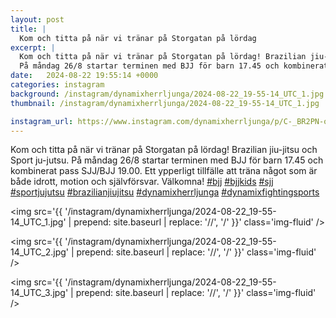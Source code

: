 ```yaml
---
layout: post
title: |
  Kom och titta på när vi tränar på Storgatan på lördag
excerpt: |
  Kom och titta på när vi tränar på Storgatan på lördag! Brazilian jiu-jitsu och Sport ju-jutsu. 
  På måndag 26/8 startar terminen med BJJ för barn 17.45 och kombinerat pass SJJ/BJJ 19.00. Ett ypperligt tillfälle att träna något som är både idrott, motion och självförsvar. Välkomna!       
date:   2024-08-22 19:55:14 +0000
categories: instagram
background: /instagram/dynamixherrljunga/2024-08-22_19-55-14_UTC_1.jpg
thumbnail: /instagram/dynamixherrljunga/2024-08-22_19-55-14_UTC_1.jpg

instagram_url: https://www.instagram.com/dynamixherrljunga/p/C-_BR2PN-oL
---
```

Kom och titta på när vi tränar på Storgatan på lördag! Brazilian jiu-jitsu och Sport ju-jutsu. 
På måndag 26/8 startar terminen med BJJ för barn 17.45 och kombinerat pass SJJ/BJJ 19.00. Ett ypperligt tillfälle att träna något som är både idrott, motion och självförsvar. Välkomna! [#bjj](https://www.instagram.com/explore/tags/bjj/) [#bjjkids](https://www.instagram.com/explore/tags/bjjkids/) [#sjj](https://www.instagram.com/explore/tags/sjj/) [#sportjujutsu](https://www.instagram.com/explore/tags/sportjujutsu/) [#brazilianjiujitsu](https://www.instagram.com/explore/tags/brazilianjiujitsu/) [#dynamixherrljunga](https://www.instagram.com/explore/tags/dynamixherrljunga/) [#dynamixfightingsports](https://www.instagram.com/explore/tags/dynamixfightingsports/)



<img src='{{ '/instagram/dynamixherrljunga/2024-08-22_19-55-14_UTC_1.jpg' | prepend: site.baseurl | replace: '//', '/' }}' class='img-fluid' />


<img src='{{ '/instagram/dynamixherrljunga/2024-08-22_19-55-14_UTC_2.jpg' | prepend: site.baseurl | replace: '//', '/' }}' class='img-fluid' />


<img src='{{ '/instagram/dynamixherrljunga/2024-08-22_19-55-14_UTC_3.jpg' | prepend: site.baseurl | replace: '//', '/' }}' class='img-fluid' />
